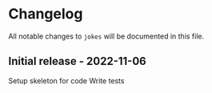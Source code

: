 # Changelog

All notable changes to `jokes` will be documented in this file.

## Initial release - 2022-11-06

Setup skeleton for code
Write tests
